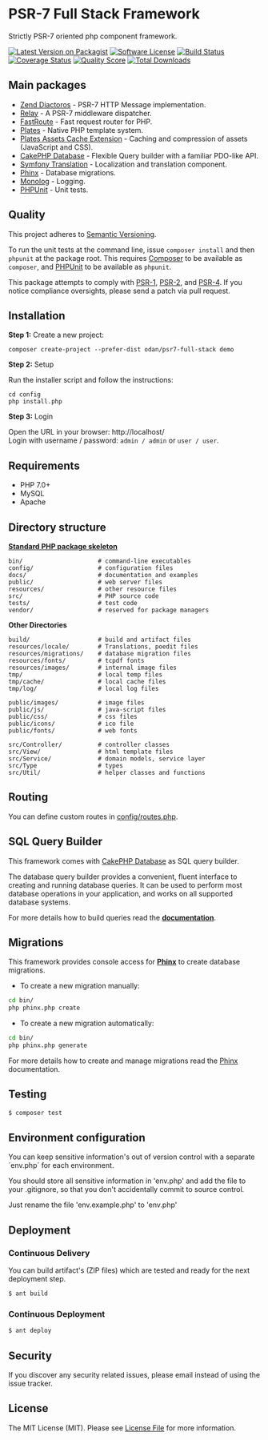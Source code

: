 # PSR-7 Full Stack Framework

Strictly PSR-7 oriented php component framework.

[![Latest Version on Packagist](https://img.shields.io/github/release/odan/psr7-full-stack.svg)](https://github.com/odan/psr7-full-stack/releases)
[![Software License](https://img.shields.io/badge/license-MIT-brightgreen.svg)](LICENSE.md)
[![Build Status](https://travis-ci.org/odan/psr7-full-stack.svg?branch=master)](https://travis-ci.org/odan/psr7-full-stack)
[![Coverage Status](https://scrutinizer-ci.com/g/odan/psr7-full-stack/badges/coverage.png?b=master)](https://scrutinizer-ci.com/g/odan/psr7-full-stack/code-structure)
[![Quality Score](https://scrutinizer-ci.com/g/odan/psr7-full-stack/badges/quality-score.png?b=master)](https://scrutinizer-ci.com/g/odan/psr7-full-stack/?branch=master)
[![Total Downloads](https://img.shields.io/packagist/dt/odan/psr7-full-stack.svg)](https://packagist.org/packages/odan/psr7-full-stack)


## Main packages

* [Zend Diactoros](https://github.com/zendframework/zend-diactoros) - PSR-7 HTTP Message implementation.
* [Relay](https://github.com/relayphp/Relay.Relay) - A PSR-7 middleware dispatcher.
* [FastRoute](https://github.com/nikic/FastRoute) - Fast request router for PHP.
* [Plates](https://github.com/thephpleague/plates) - Native PHP template system.
* [Plates Assets Cache Extension](https://github.com/odan/plates-asset-cache) - Caching and compression of assets (JavaScript and CSS).
* [CakePHP Database](https://github.com/cakephp/database) - Flexible Query builder  with a familiar PDO-like API.
* [Symfony Translation](https://github.com/symfony/Translation) - Localization and translation component.
* [Phinx](https://github.com/robmorgan/phinx) - Database migrations.
* [Monolog](https://github.com/Seldaek/monolog) - Logging.
* [PHPUnit](https://github.com/sebastianbergmann/phpunit) - Unit tests.

## Quality

This project adheres to [Semantic Versioning](http://semver.org/).

To run the unit tests at the command line, issue `composer install` and then
`phpunit` at the package root. This requires [Composer][] to be available as
`composer`, and [PHPUnit][] to be available as `phpunit`.

This package attempts to comply with [PSR-1][], [PSR-2][], and [PSR-4][]. If
you notice compliance oversights, please send a patch via pull request.

## Installation

**Step 1:** Create a new project:

```shell
composer create-project --prefer-dist odan/psr7-full-stack demo
```

**Step 2:** Setup

Run the installer script and follow the instructions:

```shell
cd config
php install.php
```

**Step 3:** Login<br>

Open the URL in your browser: http://localhost/<br>
Login with username / password: `admin / admin` or `user / user`.

## Requirements

* PHP 7.0+
* MySQL
* Apache

## Directory structure

**[Standard PHP package skeleton](https://github.com/php-pds/skeleton)**

```
bin/                     # command-line executables
config/                  # configuration files
docs/                    # documentation and examples
public/                  # web server files
resources/               # other resource files
src/                     # PHP source code
tests/                   # test code
vendor/                  # reserved for package managers
```

**Other Directories**

```
build/                   # build and artifact files
resources/locale/        # Translations, poedit files
resources/migrations/    # database migration files
resources/fonts/         # tcpdf fonts
resources/images/        # internal image files
tmp/                     # local temp files
tmp/cache/               # local cache files
tmp/log/                 # local log files
 
public/images/           # image files
public/js/               # java-script files
public/css/              # css files
public/icons/            # ico file
public/fonts/            # web fonts

src/Controller/          # controller classes
src/View/                # html template files
src/Service/             # domain models, service layer
src/Type                 # types
src/Util/                # helper classes and functions
```

## Routing

You can define custom routes in [config/routes.php](config/routes.php). 

## SQL Query Builder

This framework comes with [CakePHP Database](https://github.com/cakephp/database) as SQL query builder.

The database query builder provides a convenient, fluent interface to creating and running database queries. It can be used to perform most database operations in your application, and works on all supported database systems.

For more details how to build queries read the **[documentation](http://book.cakephp.org/3.0/en/orm/query-builder.html)**.

## Migrations

This framework provides console access for **[Phinx](https://phinx.org/)** to create database migrations. 

* To create a new migration manually:

```bash
cd bin/
php phinx.php create
```

* To create a new migration automatically:

```bash
cd bin/
php phinx.php generate
```

For more details how to create and manage migrations read the [Phinx](http://docs.phinx.org/en/latest/) documentation.

## Testing

``` bash
$ composer test
```

## Environment configuration

You can keep sensitive information's out of version control with a separate ´env.php´ for each environment.

You should store all sensitive information in 'env.php' and add the file to your .gitignore, so that you don't accidentally commit to source control.

Just rename the file 'env.example.php' to 'env.php'

## Deployment

### Continuous Delivery

You can build artifact's (ZIP files) which are tested and ready for the next deployment step.

``` bash
$ ant build
```

### Continuous Deployment

``` bash
$ ant deploy
```

## Security

If you discover any security related issues, please email instead of using the issue tracker.

## License

The MIT License (MIT). Please see [License File](LICENSE.md) for more information.


[PSR-1]: https://github.com/php-fig/fig-standards/blob/master/accepted/PSR-1-basic-coding-standard.md
[PSR-2]: https://github.com/php-fig/fig-standards/blob/master/accepted/PSR-2-coding-style-guide.md
[PSR-4]: https://github.com/php-fig/fig-standards/blob/master/accepted/PSR-4-autoloader.md
[Composer]: http://getcomposer.org/
[PHPUnit]: http://phpunit.de/